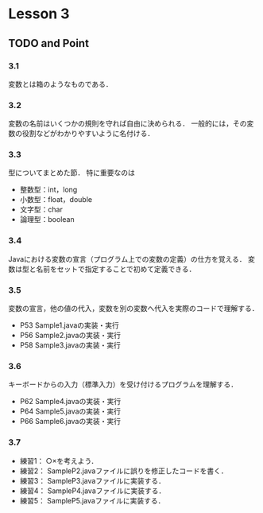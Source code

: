 # Lesson 3

## TODO and Point

### 3.1
変数とは箱のようなものである．

### 3.2
変数の名前はいくつかの規則を守れば自由に決められる．
一般的には，その変数の役割などがわかりやすいように名付ける．

### 3.3
型についてまとめた節．
特に重要なのは
- 整数型：int，long
- 小数型：float，double
- 文字型：char
- 論理型：boolean

### 3.4
Javaにおける変数の宣言（プログラム上での変数の定義）の仕方を覚える．
変数は型と名前をセットで指定することで初めて定義できる．

### 3.5
変数の宣言，他の値の代入，変数を別の変数へ代入を実際のコードで理解する．
- P53 Sample1.javaの実装・実行
- P56 Sample2.javaの実装・実行
- P58 Sample3.javaの実装・実行

### 3.6
キーボードからの入力（標準入力）を受け付けるプログラムを理解する．
- P62 Sample4.javaの実装・実行
- P64 Sample5.javaの実装・実行
- P66 Sample6.javaの実装・実行

### 3.7
- 練習1：
	○×を考えよう．
- 練習2：
	SampleP2.javaファイルに誤りを修正したコードを書く．
- 練習3：
	SampleP3.javaファイルに実装する．
- 練習4：
	SampleP4.javaファイルに実装する．
- 練習5：
	SampleP5.javaファイルに実装する．
